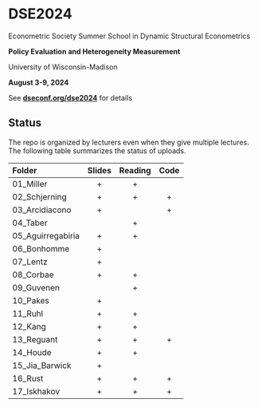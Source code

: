 # DSE2024

Econometric Society Summer School in Dynamic Structural Econometrics

**Policy Evaluation and Heterogeneity Measurement**

University of Wisconsin-Madison

**August 3-9, 2024**

See [**dseconf.org/dse2024**](https://dseconf.org/dse2024) for details


## Status

The repo is organized by lecturers even when they give multiple lectures. The following table summarizes the status of uploads.

| Folder | Slides | Reading | Code |
|:---|:--:|:-:|:-:|
01_Miller | + | + | |
02_Schjerning | + | + | + |
03_Arcidiacono | + | | + |
04_Taber | | + | |
05_Aguirregabiria | + | + | |
06_Bonhomme | + | | |
07_Lentz | + | | |
08_Corbae | + | + | |
09_Guvenen | | + | |
10_Pakes | + | | |
11_Ruhl | + | + | |
12_Kang | + | + | |
13_Reguant | + | + | + |
14_Houde | + | + | |
15_Jia_Barwick | + | | |
16_Rust | + | + | + |
17_Iskhakov | + | + | + |



